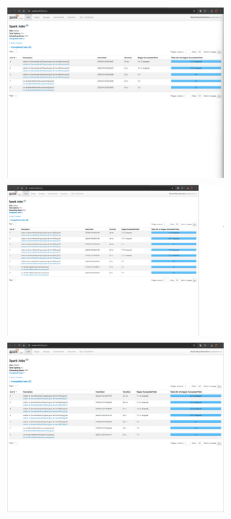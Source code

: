 
![Description of Image](assets/01.png)

![Description of Image](assets/02.png)

![Description of Image](assets/03.png)
